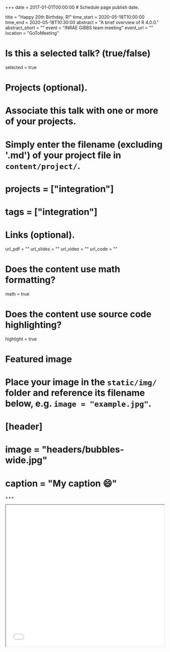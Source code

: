 +++
date = 2017-01-01T00:00:00  # Schedule page publish date.

title = "Happy 20th Birthday, R!"
time_start = 2020-05-18T10:00:00
time_end = 2020-05-18T10:30:00
abstract = "A brief overview of R 4.0.0."
abstract_short = ""
event = "INRAE GiBBS team meeting"
event_url = ""
location = "GoToMeeting"

# Is this a selected talk? (true/false)
selected = true

# Projects (optional).
#   Associate this talk with one or more of your projects.
#   Simply enter the filename (excluding '.md') of your project file in `content/project/`.
# projects = ["integration"]
# tags = ["integration"]

# Links (optional).
url_pdf = ""
url_slides = ""
url_video = ""
url_code = ""

# Does the content use math formatting?
math = true

# Does the content use source code highlighting?
highlight = true

# Featured image
# Place your image in the `static/img/` folder and reference its filename below, e.g. `image = "example.jpg"`.
# [header]
# image = "headers/bubbles-wide.jpg"
# caption = "My caption :smile:"

+++

<iframe width="100%" height="450" name="iframe" src="/files/2020-05-18_R4_presentation.html"></iframe>